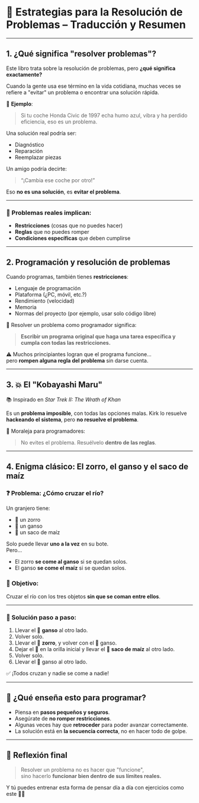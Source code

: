 
# 📘 Estrategias para la Resolución de Problemas – Traducción y Resumen

---

## 1. ¿Qué significa "resolver problemas"?

Este libro trata sobre la resolución de problemas, pero **¿qué significa exactamente?**

Cuando la gente usa ese término en la vida cotidiana, muchas veces se refiere a "evitar" un problema o encontrar una solución rápida.

🧩 **Ejemplo**:

> Si tu coche Honda Civic de 1997 echa humo azul, vibra y ha perdido eficiencia, eso es un problema.

Una solución real podría ser:
- Diagnóstico
- Reparación
- Reemplazar piezas

Un amigo podría decirte:
> “¡Cambia ese coche por otro!”

Eso **no es una solución**, es **evitar el problema**.

---

### 🎯 Problemas reales implican:

- **Restricciones** (cosas que no puedes hacer)
- **Reglas** que no puedes romper
- **Condiciones específicas** que deben cumplirse

---

## 2. Programación y resolución de problemas

Cuando programas, también tienes **restricciones**:

- Lenguaje de programación
- Plataforma (¿PC, móvil, etc.?)
- Rendimiento (velocidad)
- Memoria
- Normas del proyecto (por ejemplo, usar solo código libre)

🎯 Resolver un problema como programador significa:

> **Escribir un programa original que haga una tarea específica y cumpla con todas las restricciones.**

⚠️ Muchos principiantes logran que el programa funcione...  
pero **rompen alguna regla del problema** sin darse cuenta.

---

## 3. 💥 El "Kobayashi Maru"

📚 Inspirado en *Star Trek II: The Wrath of Khan*

Es un **problema imposible**, con todas las opciones malas. Kirk lo resuelve **hackeando el sistema**, pero **no resuelve el problema**.

📌 Moraleja para programadores:

> No evites el problema. Resuélvelo **dentro de las reglas**.

---

## 4. Enigma clásico: El zorro, el ganso y el saco de maíz

### ❓ Problema: ¿Cómo cruzar el río?

Un granjero tiene:

- 🦊 un zorro  
- 🪿 un ganso  
- 🌽 un saco de maíz  

Solo puede llevar **uno a la vez** en su bote.  
Pero…

- El zorro **se come al ganso** si se quedan solos.
- El ganso **se come el maíz** si se quedan solos.

### 🎯 Objetivo:

Cruzar el río con los tres objetos **sin que se coman entre ellos**.

---

### 🧠 Solución paso a paso:

1. Llevar el 🪿 **ganso** al otro lado.
2. Volver solo.
3. Llevar el 🦊 **zorro**, y volver con el 🪿 ganso.
4. Dejar el 🪿 en la orilla inicial y llevar el 🌽 **saco de maíz** al otro lado.
5. Volver solo.
6. Llevar el 🪿 ganso al otro lado.

✅ ¡Todos cruzan y nadie se come a nadie!

---

## 🧠 ¿Qué enseña esto para programar?

- Piensa en **pasos pequeños y seguros**.
- Asegúrate de **no romper restricciones**.
- Algunas veces hay que **retroceder** para poder avanzar correctamente.
- La solución está en **la secuencia correcta**, no en hacer todo de golpe.

---

## 💬 Reflexión final

> Resolver un problema no es hacer que "funcione",  
> sino hacerlo **funcionar bien dentro de sus límites reales.**

Y tú puedes entrenar esta forma de pensar día a día con ejercicios como este 🧩🛶
